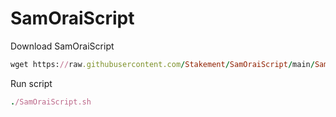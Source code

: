 # SamOraiScript

Download SamOraiScript
```ruby
wget https://raw.githubusercontent.com/Stakement/SamOraiScript/main/SamOraiScript.sh && chmod +x ./SamOraiScript.sh
```

Run script
```ruby
./SamOraiScript.sh
```

